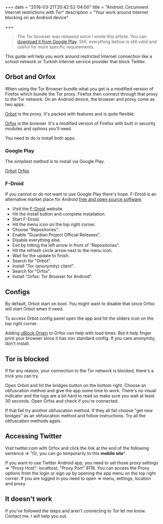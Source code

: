 +++
date = "2016-03-21T20:42:52-04:00"
title = "Android: Circumvent Internet restrictions with Tor"
description = "Your work around Internet blocking on an Android device"

+++

> The Tor browser was released since I wrote this article. You can [download it from Google Play](https://play.google.com/store/apps/details?id=org.torproject.torbrowser). Still, everything bellow is still valid and useful for more specific requirements.

This guide will help you work around restricted Internet connection like a school network or Turkish Internet service provider that block Twitter.

## Orbot and Orfox

When using the Tor Browser bundle what you get is a modified version of Firefox which bundle the Tor proxy. Firefox then connect through that proxy to the Tor network. On an Android device, the browser and proxy come as two apps.

[Orbot](https://guardianproject.info/apps/orbot/) is the proxy. It's packed with features and is quite flexible.

[Orfox](https://guardianproject.info/apps/orfox/) is the browser. It's a modified version of Firefox with built in security modules and options you'll need.

You need to do is install both apps.

### Google Play

The simpliest method is to install via Google Play.

[Orbot](https://play.google.com/store/apps/details?id=org.torproject.android) [Orfox](https://play.google.com/store/apps/details?id=info.guardianproject.orfox)

### F-Droid

If you cannot or do not want to use Google Play there's hope. F-Droid is an alternative market place for Android [free and open source software](/what-is-free-software/).

* Visit the [F-Droid](https://f-droid.org) website.
* Hit the install button and complete installation.
* Start F-Droid.
* Hit the menu icon on the top right corner.
* Choose "Repositories".
* Enable "Guardian Project Official Releases".
* Disable everything else.
* Exit by hitting the left arrow in front of "Repositories".
* Hit the refresh circle arrow next to the menu icon.
* Wait for the update to finish.
* Search for "Orbot".
* Install "Tor (anonymity) client".
* Search for "Orfox".
* Install "Orfox: Tor Browser for Android".

## Configs

By default, Orbot start on boot. You might want to disable that since Orfox will start Orbot when it need.

To access Orbot config panel open the app and hit the sliders icon on the top right corner.

Adding [uBlock Origin](https://addons.mozilla.org/en-US/firefox/addon/ublock-origin/) to Orfox can help with load times. But it help finger print your browser since it has non standard config. If you care anonymity, don't install.

## Tor is blocked

If for any reason, your connection to the Tor network is blocked, there's a trick you can try.

Open Orbot and hit the bridges button on the bottom right. Choose an obfuscation method and give the app some time to work. There's no visual indicator and the logs are a bit hard to read so make sure you wait at least 30 seconds. Open Orfox and check if you're connected.

If that fail try another obfuscation method. If they all fail choose "get new bridges" as an obfuscation method and follow instructions. Try all the obfuscation methods again.

## Accessing Twitter

Visit twitter.com with Orfox and click the link at the end of the following sentence => "Or, you can go temporarily to this **mobile site**".

If you want to use Twitter Android app, you need to set those proxy settings => "Proxy Host": localhost, "Proxy Port" 8118. You can access the Proxy options from the login or sign up by opening the app menu on the top right corner. If you are logged in you need to open => menu, settings, location and proxy.

## It doesn't work

If you've followed the steps and aren't connecting to Tor let me know. Contact me. I will help you out.

